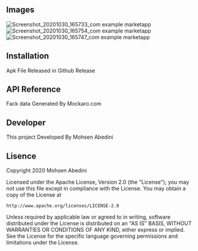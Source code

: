 ## Images
![Screenshot_20201030_165733_com example marketapp](https://user-images.githubusercontent.com/72651607/97711667-9ac70a80-1a7a-11eb-9b43-006d607ef61d.jpg)
![Screenshot_20201030_165754_com example marketapp](https://user-images.githubusercontent.com/72651607/97711696-a7e3f980-1a7a-11eb-8cae-206883b2608d.jpg)
![Screenshot_20201030_165747_com example marketapp](https://user-images.githubusercontent.com/72651607/97711706-aa465380-1a7a-11eb-8bdf-2258db327e17.jpg)


## Installation

Apk File Released in Github Release

## API Reference

Fack data Generated By Mockaro.com

## Developer

This project Developed By Mohsen Abedini


## Lisence

Copyright 2020 Mohsen Abedini

Licensed under the Apache License, Version 2.0 (the "License");
you may not use this file except in compliance with the License.
You may obtain a copy of the License at

    http://www.apache.org/licenses/LICENSE-2.0

Unless required by applicable law or agreed to in writing, software
distributed under the License is distributed on an "AS IS" BASIS,
WITHOUT WARRANTIES OR CONDITIONS OF ANY KIND, either express or implied.
See the License for the specific language governing permissions and
limitations under the License.

